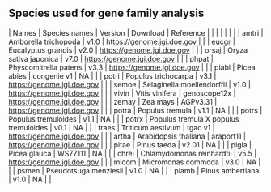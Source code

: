 ## Species used for gene family analysis
|	Names	|	Species names	|	Version	|	Download	|	Reference	|
|	             	|	             	|	             	|	             	|	             	|
|	amtri	|	Amborella trichopoda	|	v1.0	|	https://genome.jgi.doe.gov	|		|
|	eucgr	|	Eucalyptus grandis	|	v2.0	|	https://genome.jgi.doe.gov	|		|
|	orsaj	|	Oryza sativa japonica	|	v7.0	|	https://genome.jgi.doe.gov	|		|
|	phpat	|	Physcomitrella patens	|	v3.3	|	https://genome.jgi.doe.gov	|		|
|	piabi	|	Picea abies	|	congenie v1	|	NA	|		|
|	potri	|	Populus trichocarpa	|	v3.1	|	https://genome.jgi.doe.gov	|		|
|	semoe	|	Selaginella moellendorffii	|	v1.0	|	https://genome.jgi.doe.gov	|		|
|	vivin	|	Vitis vinifera	|	genoscope12x	|	https://genome.jgi.doe.gov	|		|
|	zemay	|	Zea mays	|	AGPv3.31	|	https://genome.jgi.doe.gov	|		|
|	potra	|	Populus tremula	|	v1.1	|	NA	|		|
|	potrs	|	Populus tremuloides	|	v1.1	|	NA	|		|
|	potrx	|	Populus tremula X populus tremuloides	|	v0.1	|	NA	|		|
|	traes	|	Triticum aestivum	|	tgac v1	|	https://genome.jgi.doe.gov	|		|
|	artha	|	Arabidopsis thaliana	|	araport11	|	https://genome.jgi.doe.gov	|		|
|	pitae	|	Pinus taeda	|	v2.01	|	NA	|		|
|	pigla	|	Picea glauca	|	WS77111	|	NA	|		|
|	chrei	|	Chlamydomonas reinhardtii	|	v5.5	|	https://genome.jgi.doe.gov	|		|
|	micom	|	Micromonas commoda	|	v3.0	|	NA	|		|
|	psmen	|	Pseudotsuga menziesii	|	v1.0	|	NA	|		|
|	piamb	|	Pinus ambertiana	|	v1.0	|	NA	|		|

